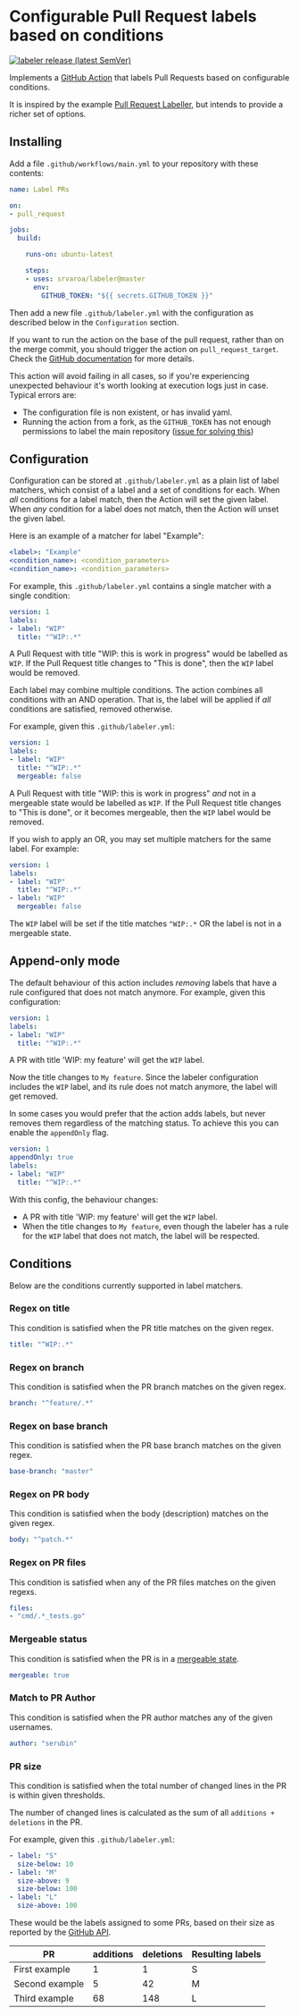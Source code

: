 # Configurable Pull Request labels based on conditions

[![labeler release (latest SemVer)](https://img.shields.io/github/v/release/srvaroa/labeler?sort=semver)](https://github.com/srvaroa/labeler/releases)  

Implements a [GitHub
Action](https://help.github.com/en/categories/automating-your-workflow-with-github-actions)
that labels Pull Requests based on configurable conditions.

It is inspired by the example [Pull Request
Labeller](https://github.com/actions/labeler), but intends to provide a
richer set of options.

## Installing

Add a file `.github/workflows/main.yml` to your repository with these
contents:

```yaml
name: Label PRs

on:
- pull_request

jobs:
  build:

    runs-on: ubuntu-latest

    steps:
    - uses: srvaroa/labeler@master
      env:
        GITHUB_TOKEN: "${{ secrets.GITHUB_TOKEN }}"
```

Then add a new file `.github/labeler.yml` with the configuration as
described below in the `Configuration` section.

If you want to run the action on the base of the pull request, rather
than on the merge commit, you should trigger the action on
`pull_request_target`.  Check the [GitHub
documentation](https://docs.github.com/en/actions/reference/events-that-trigger-workflows#pull_request_target)
for more details.

This action will avoid failing in all cases, so if you're experiencing
unexpected behaviour it's worth looking at execution logs just in case.
Typical errors are:

* The configuration file is non existent, or has invalid yaml.
* Running the action from a fork, as the `GITHUB_TOKEN` has not enough
  permissions to label the main repository ([issue for
  solving this](https://github.com/srvaroa/labeler/issues/3))

## Configuration

Configuration can be stored at `.github/labeler.yml` as a plain list of
label matchers, which consist of a label and a set of conditions for
each.  When *all* conditions for a label match, then the Action will set
the given label.  When *any* condition for a label does not match, then
the Action will unset the given label.

Here is an example of a matcher for label "Example":

```yaml
<label>: "Example"
<condition_name>: <condition_parameters>
<condition_name>: <condition_parameters>
```

For example, this `.github/labeler.yml` contains a single matcher with
a single condition:

```yaml
version: 1
labels:
- label: "WIP"
  title: "^WIP:.*"
```

A Pull Request with title "WIP: this is work in progress" would be labelled as
`WIP`.  If the Pull Request title changes to "This is done", then the `WIP`
label would be removed.

Each label may combine multiple conditions.  The action combines all
conditions with an AND operation.  That is, the label will be applied if
*all* conditions are satisfied, removed otherwise.

For example, given this `.github/labeler.yml`:

```yaml
version: 1
labels:
- label: "WIP"
  title: "^WIP:.*"
  mergeable: false
```

A Pull Request with title "WIP: this is work in progress" *and* not in a
mergeable state would be labelled as `WIP`.  If the Pull Request title changes
to "This is done", or it becomes mergeable, then the `WIP` label would be
removed.

If you wish to apply an OR, you may set multiple matchers for the same
label. For example:

```yaml
version: 1
labels:
- label: "WIP"
  title: "^WIP:.*"
- label: "WIP"
  mergeable: false
```

The `WIP` label will be set if the title matches `^WIP:.*` OR the label
is not in a mergeable state.

## Append-only mode

The default behaviour of this action includes *removing* labels that
have a rule configured that does not match anymore. For example, given
this configuration:

```yaml
version: 1
labels:
- label: "WIP"
  title: "^WIP:.*"
```

A PR with title 'WIP: my feature' will get the `WIP` label.

Now the title changes to `My feature`. Since the labeler configuration
includes the `WIP` label, and its rule does not match anymore, the label
will get removed.

In some cases you would prefer that the action adds labels, but never
removes them regardless of the matching status. To achieve this you can
enable the `appendOnly` flag.

```yaml
version: 1
appendOnly: true
labels:
- label: "WIP"
  title: "^WIP:.*"
```

With this config, the behaviour changes:

- A PR with title 'WIP: my feature' will get the `WIP` label.
- When the title changes to `My feature`, even though the labeler has a
  rule for the `WIP` label that does not match, the label will be
  respected.

## Conditions

Below are the conditions currently supported in label matchers.

### Regex on title

This condition is satisfied when the PR title matches on the given regex.

```yaml
title: "^WIP:.*"
```

### Regex on branch

This condition is satisfied when the PR branch matches on the given regex.

```yaml
branch: "^feature/.*"
```

### Regex on base branch

This condition is satisfied when the PR base branch matches on the given regex.

```yaml
base-branch: "master"
```

### Regex on PR body 

This condition is satisfied when the body (description) matches on the given regex.

``` yaml
body: "^patch.*"
```

### Regex on PR files

This condition is satisfied when any of the PR files matches on the given regexs.

```yaml
files: 
- "cmd/.*_tests.go"
```

### Mergeable status

This condition is satisfied when the PR is in a [mergeable state](https://developer.github.com/v3/pulls/#response-1).

```yaml
mergeable: true
```

### Match to PR Author

This condition is satisfied when the PR author matches any of the given usernames.

```yaml
author: "serubin"
```

### PR size

This condition is satisfied when the total number of changed lines in
the PR is within given thresholds.

The number of changed lines is calculated as the sum of all `additions +
deletions` in the PR.

For example, given this `.github/labeler.yml`:

```yaml
- label: "S"
  size-below: 10
- label: "M"
  size-above: 9
  size-below: 100
- label: "L"
  size-above: 100
```

These would be the labels assigned to some PRs, based on their size as
reported by the [GitHub API](https://developer.github.com/v3/pulls).

|PR|additions|deletions|Resulting labels|
|---|---|---|---|
|First example|1|1|S|
|Second example|5|42|M|
|Third example|68|148|L|
